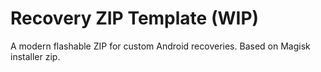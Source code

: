 # Recovery ZIP Template (WIP)
A modern flashable ZIP for custom Android recoveries. Based on Magisk installer zip.